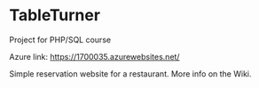 # TableTurner
Project for PHP/SQL course

Azure link: https://1700035.azurewebsites.net/

Simple reservation website for a restaurant. More info on the Wiki.
